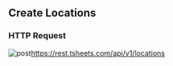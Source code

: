 ## Create Locations

### HTTP Request

<img src="../../images/post.png" alt="post"/><api>https://rest.tsheets.com/api/v1/locations</api>

